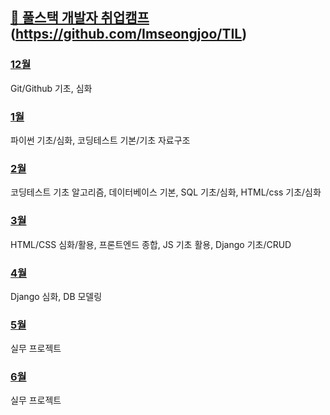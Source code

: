 ## [:date: 풀스택 개발자 취업캠프](Python)(https://github.com/Imseongjoo/TIL)

### [12월](https://github.com/Imseongjoo/TIL/tree/master/2022_12)

Git/Github 기초, 심화

### [1월](https://github.com/Imseongjoo/TIL/tree/master/2023_01)

파이썬 기초/심화, 코딩테스트 기본/기초 자료구조

### [2월](https://github.com/Imseongjoo/TIL/tree/master/2023_02)

코딩테스트 기초 알고리즘, 데이터베이스 기본, SQL 기초/심화, HTML/css 기초/심화

### [3월](https://github.com/Imseongjoo/TIL/tree/master/2023_03)

HTML/CSS 심화/활용, 프론트엔드 종합, JS 기초 활용, Django 기초/CRUD

### [4월](https://github.com/Imseongjoo/TIL/tree/master/2023_04)

Django 심화, DB 모델링

### [5월](https://github.com/Imseongjoo/TIL/tree/master/2023_05)

실무 프로젝트

### [6월](https://github.com/Imseongjoo/TIL/tree/master/2023_06)

실무 프로젝트
